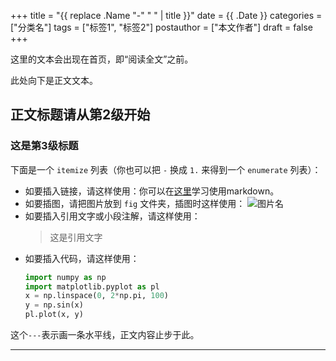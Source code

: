 +++
title = "{{ replace .Name "-" " " | title }}"
date = {{ .Date }}
categories = ["分类名"]
tags = ["标签1", "标签2"]
postauthor = ["本文作者"]
draft = false
+++

这里的文本会出现在首页，即“阅读全文”之前。

<!--more-->

此处向下是正文文本。

## 正文标题请从第2级开始

### 这是第3级标题

下面是一个 `` itemize `` 列表（你也可以把 `` - `` 换成 `` 1. `` 来得到一个 `` enumerate `` 列表）：

- 如要插入链接，请这样使用：你可以在[这里](https://guides.github.com/features/mastering-markdown/)学习使用markdown。
- 如要插图，请把图片放到 `` fig `` 文件夹，插图时这样使用：
   ![图片名](/blog/fig/name.png)
- 如要插入引用文字或小段注解，请这样使用：
   > 这是引用文字
- 如要插入代码，请这样使用：
   ```python
   import numpy as np
   import matplotlib.pyplot as pl
   x = np.linspace(0, 2*np.pi, 100)
   y = np.sin(x)
   pl.plot(x, y)
   ```

这个`` --- ``表示画一条水平线，正文内容止步于此。

---
